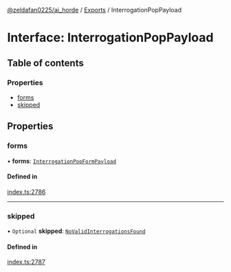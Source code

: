 [@zeldafan0225/ai_horde](../README.md) / [Exports](../modules.md) / InterrogationPopPayload

# Interface: InterrogationPopPayload

## Table of contents

### Properties

- [forms](InterrogationPopPayload.md#forms)
- [skipped](InterrogationPopPayload.md#skipped)

## Properties

### forms

• **forms**: [`InterrogationPopFormPayload`](InterrogationPopFormPayload.md)

#### Defined in

[index.ts:2786](https://github.com/ZeldaFan0225/ai_horde/blob/a3ac80c/index.ts#L2786)

___

### skipped

• `Optional` **skipped**: [`NoValidInterrogationsFound`](NoValidInterrogationsFound.md)

#### Defined in

[index.ts:2787](https://github.com/ZeldaFan0225/ai_horde/blob/a3ac80c/index.ts#L2787)
